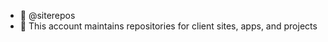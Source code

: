 - 📍 @siterepos
- 🏢 This account maintains repositories for client sites, apps, and projects

<!---
siterepos/siterepos is a ✨ special ✨ repository because its `README.md` (this file) appears on your GitHub profile.
You can click the Preview link to take a look at your changes.
--->
